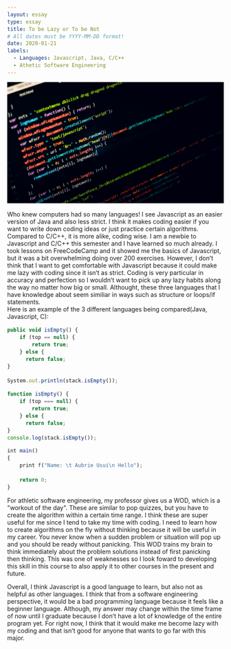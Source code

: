 ```yaml
---
layout: essay
type: essay
title: To be Lazy or To be Not
# All dates must be YYYY-MM-DD format!
date: 2020-01-21
labels:
  - Languages: Javascript, Java, C/C++
  - Athetic Software Engineering
---
```


<img class="ui medium left floated image" src="../images/java.jpeg">

Who knew computers had so many languages!  I see Javascript as an easier version of Java and also less strict.  I think it makes coding easier if you want to write down coding ideas or just practice certain algorithms.  Compared to C/C++, it is more alike, coding wise.  I am a newbie to Javascript and C/C++ this semester and I have learned so much already.  I took lessons on FreeCodeCamp and it showed me the basics of Javascript, but it was a bit overwhelming doing over 200 exercises. However, I donʻt think that I want to get comfortable with Javascript because it could make me lazy with coding since it isnʻt as strict.  Coding is very particular in accuracy and perfection so I wouldnʻt want to pick up any lazy habits along the way no matter how big or small. Althought, these three languages that I have knowledge about seem similiar in ways such as structure or loops/if statements.   
Here is an example of the 3 different languages being compared(Java, Javascript, C):

```js
public void isEmpty() {
    if (top == null) {
        return true;
    } else {
      return false;
}

System.out.println(stack.isEmpty());
```
```js
function isEmpty() {
    if (top === null) {
        return true;
    } else {
      return false;
}
console.log(stack.isEmpty());
```
```js
int main() 
{
    print f("Name: \t Aubrie Usui\n Hello");
    
    return 0;
}
```

For athletic software engineering, my professor gives us a WOD, which is a "workout of the day".  These are similar to pop quizzes, but you have to create the algorithm within a certain time range.  I think these are super useful for me since I tend to take my time with coding.  I need to learn how to create algorithms on the fly without thinking because it will be useful in my career.  You never know when a sudden problem or situation will pop up and you should be ready without panicking.  This WOD trains my brain to think immediately about the problem solutions instead of first panicking then thinking. This was one of weaknesses so I look foward to developing this skill in this course to also apply it to other courses in the present and future.  


Overall, I think Javascript is a good language to learn, but also not as helpful as other languages.  I think that from a software engineering perspective, it would be a bad programming language because it feels like a beginner language.  Although, my answer may change within the time frame of now until I graduate because I donʻt have a lot of knowledge of the entire program yet.  For right now, I think that it would make me become lazy with my coding and that isnʻt good for anyone that wants to go far with this major.  

